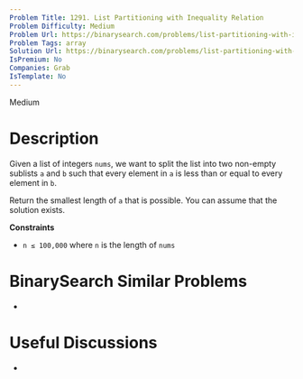 ```yaml
---
Problem Title: 1291. List Partitioning with Inequality Relation
Problem Difficulty: Medium
Problem Url: https://binarysearch.com/problems/list-partitioning-with-inequality-relation/
Problem Tags: array
Solution Url: https://binarysearch.com/problems/list-partitioning-with-inequality-relation/solutions/
IsPremium: No
Companies: Grab
IsTemplate: No
---
```


<span style="color: ;">Medium</span>

# Description

Given a list of integers `nums`, we want to split the list into two non-empty sublists `a` and `b` such that every element in `a` is less than or equal to every element in `b`.


Return the smallest length of `a` that is possible. You can assume that the solution exists.

**Constraints**
- `n ≤ 100,000` where `n` is the length of `nums`

# BinarySearch Similar Problems

- []()

# Useful Discussions

- []()
